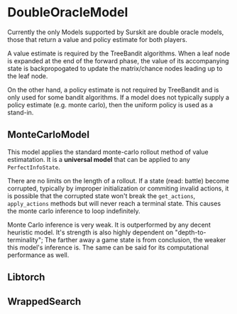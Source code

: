 # DoubleOracleModel

Currently the only Models supported by Surskit are double oracle models, those that return a value and policy estimate for both players.

A value estimate is required by the TreeBandit algorithms. When a leaf node is expanded at the end of the forward phase, the value of its accompanying state is backpropogated to update the matrix/chance nodes leading up to the leaf node.

On the other hand, a policy estimate is not required by TreeBandit and is only used for some bandit algorithms. If a model does not typically supply a policy estimate (e.g. monte carlo), then the uniform policy is used as a stand-in.

## MonteCarloModel

This model applies the standard monte-carlo rollout method of value estimatation. It is a **universal model** that can be applied to any `PerfectInfoState`.

There are no limits on the length of a rollout. If a state (read: battle) become corrupted, typically by improper initialization or commiting invalid actions, it is possible that the corrupted state won't break the `get_actions`, `apply_actions` methods but will never reach a terminal state. This causes the monte carlo inference to loop indefinitely.

Monte Carlo inference is very weak. It is outperformed by any decent heuristic model. It's strength is also highly dependent on "depth-to-terminality"; The farther away a game state is from conclusion, the weaker this model's inference is. The same can be said for its computational performance as well. 

## Libtorch



## WrappedSearch